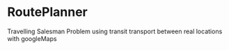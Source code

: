 # RoutePlanner
Travelling Salesman Problem using transit transport between real locations with googleMaps
